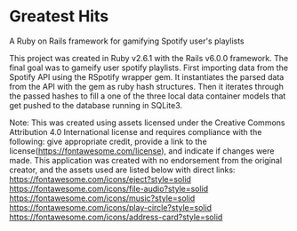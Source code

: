 # Greatest Hits

A Ruby on Rails framework for gamifying Spotify user's playlists

This project was created in Ruby v2.6.1 with the Rails v6.0.0 framework. The final goal was to gameify user spotify playlists. First importing data from the Spotify API using the RSpotify wrapper gem. It instantiates the parsed data from the API with the gem as ruby hash structures. Then it iterates through the passed hashes to fill a one of the three local data container models that get pushed to the database running in SQLite3.

Note: This was created using assets licensed under the Creative Commons Attribution 4.0 International license and requires compliance with the following: give appropriate credit, provide a link to the license(https://fontawesome.com/license), and indicate if changes were made. This application was created with no endorsement from the original creator, and the assets used are listed below with direct links:
    https://fontawesome.com/icons/eject?style=solid
    https://fontawesome.com/icons/file-audio?style=solid
    https://fontawesome.com/icons/music?style=solid
    https://fontawesome.com/icons/play-circle?style=solid
    https://fontawesome.com/icons/address-card?style=solid

